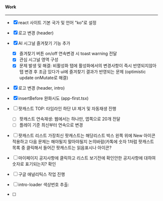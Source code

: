 
#### Work
---
- [x] react 사이트 기본 국가 및 언어 "ko"로 설정
- [x] 로고 변경 (header)
- [x] AI 시그널 즐겨찾기 기능 추가
	- [x] 즐겨찾기 버튼 on/off 연속변경 시 toast warning 전달
	- [x] 관심 시그널 영역 구성
	- [x] 문제 발생 및 해결: 비활성화 탭에 활성화에서의 변경사항이 즉시 반영되지않아 탭 변경 후 조금 있다가 ui에 즐겨찾기 결과가 반영되는 문제 (optimistic update onMutate로 해결) 
- [x] 로고 변경 (header, intro)
- [x] insertBefore 완화시도 (app-first.tsx)

- [ ] 팟캐스트 TOP: 타임라인 하단 UI 제거 및 자동재생 진행
	- [ ] 팟캐스트 연속재생: 웹에서는 하나만, 앱쪽으로 20개 전달
	- [ ] 플레이 기준 최신부터 연속으로 변경

- [ ] 팟캐스트 리스트 가장최신 팟캐스트는 해당리스트 박스 왼쪽 위에 New 아이콘 적용하고 다음 문제는 해야될지 말아야될지 논의바람(카톡에 숫자 1처럼 팟캐스트 목록 중 클릭해서 들어간 팟캐스트는 읽음표시나 아이콘?

- [ ] 마이페이지 공지사항에 클릭하고 리스트 보기전에 확인안한 공지사항에 대하여 숫자로 표기되는지? 확인
- [ ] 구글 애널리틱스 작업 진행

- [ ] intro-loader 색상번호 추출: 
- [ ] 
